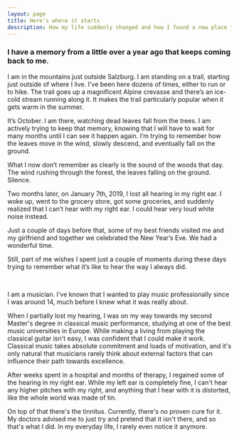 ```yaml
---
layout: page
title: Here's where it starts
description: How my life suddenly changed and how I found a new place for myself.
---
```


<h3>I have a memory from a little over a year ago that keeps coming back to me.</h3>

I am in the mountains just outside Salzburg. I am standing on a trail, starting just outside of where I live. I've been here dozens of times, either to run or to hike. The trail goes up a magnificent Alpine crevasse and there’s an ice-cold stream running along it. It makes the trail particularly popular when it gets warm in the summer.

It’s October. I am there, watching dead leaves fall from the trees. I am actively trying to keep that memory, knowing that I will have to wait for many months until I can see it happen again. I’m trying to remember how the leaves move in the wind, slowly descend, and eventually fall on the ground.

What I now don’t remember as clearly is the sound of the woods that day. The wind rushing through the forest, the leaves falling on the ground. Silence.

Two months later, on January 7th, 2019, I lost all hearing in my right ear. I woke up, went to the grocery store, got some groceries, and suddenly realized that I can’t hear with my right ear. I could hear very loud white noise instead.

Just a couple of days before that, some of my best friends visited me and my girlfriend and together we celebrated the New Year’s Eve. We had a wonderful time.

Still, part of me wishes I spent just a couple of moments during these days trying to remember what it’s like to hear the way I always did.

&nbsp;

I am a musician. I've known that I wanted to play music professionally since I was around 14, much before I knew what it was really about.

When I partially lost my hearing, I was on my way towards my second Master's degree in classical music performance, studying at one of the best music universities in Europe. While making a living from playing the classical guitar isn't easy, I was confident that I could make it work. Classical music takes absolute commitment and loads of motivation, and it's only natural that musicians rarely think about external factors that can influence their path towards excellence.

After weeks spent in a hospital and months of therapy, I regained some of the hearing in my right ear. While my left ear is completely fine, I can't hear any higher pitches with my right, and anything that I hear with it is distorted, like the whole world was made of tin.

On top of that there's the tinnitus. Currently, there's no proven cure for it. My doctors advised me to just try and pretend that it isn't there, and so that's what I did. In my everyday life, I rarely even notice it anymore.
